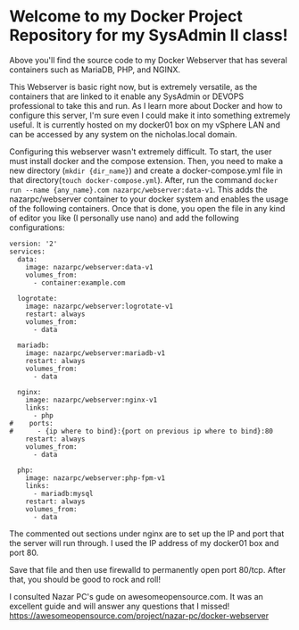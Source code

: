 # Welcome to my Docker Project Repository for my SysAdmin II class!

Above you'll find the source code to my Docker Webserver that has several containers such as MariaDB, PHP, and NGINX.

This Webserver is basic right now, but is extremely versatile, as the containers that are linked to it enable any SysAdmin or DEVOPS professional to take this and run. As I learn more about Docker and how to configure this server, I'm sure even I could make it into something extremely useful. It is currently hosted on my docker01 box on my vSphere LAN and can be accessed by any system on the nicholas.local domain.

Configuring this webserver wasn't extremely difficult. To start, the user must install docker and the compose extension.
Then, you need to make a new directory (```mkdir {dir_name}```) and create a docker-compose.yml file in that directory(```touch docker-compose.yml```).
After, run the command ```docker run --name {any_name}.com nazarpc/webserver:data-v1```. This adds the nazarpc/webserver container to your docker system and enables the usage of the following containers.
Once that is done, you open the file in any kind of editor you like (I personally use nano) and add the following configurations:

```
version: '2'
services:
  data:
    image: nazarpc/webserver:data-v1
    volumes_from:
      - container:example.com
  
  logrotate:
    image: nazarpc/webserver:logrotate-v1
    restart: always
    volumes_from:
      - data
  
  mariadb:
    image: nazarpc/webserver:mariadb-v1
    restart: always
    volumes_from:
      - data
  
  nginx:
    image: nazarpc/webserver:nginx-v1
    links:
      - php
#    ports:
#      - {ip where to bind}:{port on previous ip where to bind}:80
    restart: always
    volumes_from:
      - data
  
  php:
    image: nazarpc/webserver:php-fpm-v1
    links:
      - mariadb:mysql
    restart: always
    volumes_from:
      - data
```

The commented out sections under nginx are to set up the IP and port that the server will run through. I used the IP address of my docker01 box and port 80.

Save that file and then use firewalld to permanently open port 80/tcp.
After that, you should be good to rock and roll!

I consulted Nazar PC's gude on awesomeopensource.com. It was an excellent guide and will answer any questions that I missed!
https://awesomeopensource.com/project/nazar-pc/docker-webserver

